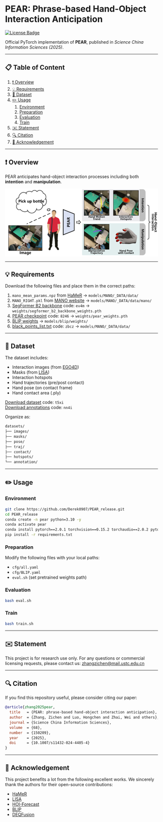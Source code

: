 # PEAR: Phrase-based Hand-Object Interaction Anticipation

[![License Badge](https://img.shields.io/badge/license-CC%20BY--NC%204.0-green)](https://creativecommons.org/licenses/by-nc/4.0/)

Official PyTorch implementation of **PEAR**, published in *Science China Information Sciences (2025)*.

---

## 📋 Table of Content
1. [❗ Overview](#1)  
2. [💡 Requirements](#2)  
3. [📖 Dataset](#3)  
4. [✏️ Usage](#4)  
   1. [Environment](#41)  
   2. [Preparation](#42)  
   3. [Evaluation](#43)  
   4. [Train](#44)  
5. [✉️ Statement](#5)  
6. [🔍 Citation](#6)  
7. [🙏 Acknowledgement](#7)

---

## ❗ Overview <a name="1"></a>

PEAR anticipates hand-object interaction processes including both **intention** and **manipulation**.

<p align="center">
  <img src="./task.png" width="750"/>  
</p>

---

## 💡 Requirements <a name="2"></a>

Download the following files and place them in the correct paths:

1. `mano_mean_params.npz` from [HaMeR](https://github.com/geopavlakos/hamer) → `models/MANO/_DATA/data/`
2. `MANO_RIGHT.pkl` from [MANO website](https://mano.is.tue.mpg.de/index.html) → `models/MANO/_DATA/data/mano/`
3. [SegFormer B2 backbone](https://pan.baidu.com/s/1u25B3DlL5xZ8NxZe1JGD-A?pwd=ev4m) code: `ev4m` → `weights/segformer_b2_backbone_weights.pth`
4. [PEAR checkpoint](https://pan.baidu.com/s/1UUiUznl9PI96xhMX_sL1Qg?pwd=8246) code: `8246` → `weights/pear_weights.pth`
5. [BLIP weights](https://storage.googleapis.com/sfr-vision-language-research/BLIP/models/model_base.pth) → `models/blip/weights/`
6. [black_points_list.txt](https://pan.baidu.com/s/1XsoZ_Q0P3Adyg_85-eGngg?pwd=zbcz) code: `zbcz` → `models/MANO/_DATA/data/`

---

## 📖 Dataset <a name="3"></a>

The dataset includes:

- Interaction images (from [EGO4D](https://ego4d-data.org/))
- Masks (from [LISA](https://github.com/dvlab-research/LISA))
- Interaction hotspots
- Hand trajectories (pre/post contact)
- Hand pose (on contact frame)
- Hand contact area (.ply)

[Download dataset](https://pan.baidu.com/s/12o8Fn2dqL1HdJgIiRj_u0w?pwd=t5xi) code: `t5xi`  
[Download annotations](https://pan.baidu.com/s/1Kz-GGJeExAQq76sQQw_KfQ?pwd=nn4i) code: `nn4i`

Organize as:

```bash
datasets/
├── images/
├── masks/
├── pose/
├── traj/
├── contact/
├── hotspots/
└── annotation/
```

---

## ✏️ Usage <a name="4"></a>

### Environment <a name="41"></a>

```bash
git clone https://github.com/Derek0907/PEAR_release.git
cd PEAR_release
conda create -n pear python=3.10 -y
conda activate pear
conda install pytorch==2.0.1 torchvision==0.15.2 torchaudio==2.0.2 pytorch-cuda=11.8 -c pytorch -c nvidia
pip install -r requirements.txt
```

### Preparation <a name="42"></a>

Modify the following files with your local paths:

- `cfg/all.yaml`
- `cfg/BLIP.yaml`
- `eval.sh` (set pretrained weights path)

### Evaluation <a name="43"></a>

```bash
bash eval.sh
```

### Train <a name="44"></a>

```bash
bash train.sh
```

---

## ✉️ Statement <a name="5"></a>

This project is for research use only. For any questions or commercial licensing requests, please contact us: [zhangzichen@mail.ustc.edu.cn](mailto:zhangzichen@mail.ustc.edu.cn)

---

## 🔍 Citation <a name="6"></a>

If you find this repository useful, please consider citing our paper:

```bibtex
@article{zhang2025pear,
  title   = {PEAR: phrase-based hand-object interaction anticipation},
  author  = {Zhang, Zichen and Luo, Hongchen and Zhai, Wei and others},
  journal = {Science China Information Sciences},
  volume  = {68},
  number  = {150209},
  year    = {2025},
  doi     = {10.1007/s11432-024-4405-4}
}
```

---

## 🙏 Acknowledgement <a name="7"></a>

This project benefits a lot from the following excellent works. We sincerely thank the authors for their open-source contributions:

- [HaMeR](https://github.com/geopavlakos/hamer)
- [LISA](https://github.com/dvlab-research/LISA)
- [HOI-Forecast](https://github.com/stevenlsw/hoi-forecast)
- [BLIP](https://github.com/salesforce/BLIP)
- [DEQFusion](https://github.com/jinhong-ni/DEQFusion)
